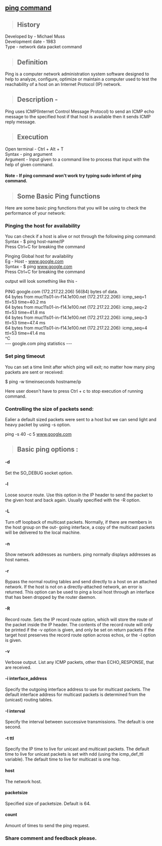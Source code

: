 ## [ping command](https://prayuja-teli.github.io/Blog/ping)     

> ## History 

Developed by - Michael Muss<br/>
Development date - 1983<br/>
Type - network data packet command<br/>


> ## Definition

Ping is a computer network administration  system software designed to help to analyze, configure, optimize or maintain a computer  used to test the reachability of a host on an Internet Protocol (IP) network.

> ## Description - 

Ping uses ICMP(Internet Control Message Protocol) to send an ICMP echo message to the specified host if that host is available then it sends ICMP reply message.

> ## Execution 

Open terminal - Ctrl + Alt + T <br/>
Syntax - ping argument <br/>
Argument - Input given to a command line to process that input with the help of given command.<br/>

#### Note - If ping command won't work try typing sudo infornt of ping command.<br/>

> ## Some Basic Ping functions<br/>

Here are some basic ping functions that you will be using to check the performance of your network:<br/>

### Pinging the host for availability<br/>

You can check if a host is alive or not through the following ping command:<br/>
Syntax - $ ping host-name/IP<br/>
Press Ctrl+C for breaking the command<br/>


Pinging Global host for availability<br/>
Eg - Host - www.google.com<br/>
Syntax - $ ping www.google.com<br/>
Press Ctrl+C for breaking the command<br/>

output will look something like this -<br/>
<br/>
PING google.com (172.217.22.206) 56(84) bytes of data.<br/>
64 bytes from muc11s01-in-f14.1e100.net (172.217.22.206): icmp_seq=1 ttl=53 time=40.2 ms<br/>
64 bytes from muc11s01-in-f14.1e100.net (172.217.22.206): icmp_seq=2 ttl=53 time=41.8 ms<br/>
64 bytes from muc11s01-in-f14.1e100.net (172.217.22.206): icmp_seq=3 ttl=53 time=47.4 ms<br/>
64 bytes from muc11s01-in-f14.1e100.net (172.217.22.206): icmp_seq=4 ttl=53 time=41.4 ms<br/>
^C<br/>
--- google.com ping statistics ---<br/>


### Set ping timeout<br/>
You can set a time limit after which ping will exit; no matter how many ping packets are sent or received:<br/>

$ ping -w timeinseconds hostname/ip<br/>

Here user doesn't have to press Ctrl + c to stop execution of running command.
 
### Controlling the size of packets send:<br/>
Ealier a default sized packets were sent to a host but we can send light and heavy packet by using -s option.<br/>

 ping -s 40 -c 5 www.google.com <br/>
 
> ## Basic ping options :<br/>
#### -d<br/>
Set the SO_DEBUG socket option.<br/>
#### -l<br/>
Loose source route. Use this option in the IP header to send the packet to the given host and back again. Usually specified with the -R option.<br/>
#### -L<br/>
Turn off loopback of multicast packets. Normally, if there are members in the host group on the out- going interface, a copy of the multicast packets will be delivered to the local machine.<br/>
#### -n<br/>
Show network addresses as numbers. ping normally displays addresses as host names.<br/>
#### -r<br/>
Bypass the normal routing tables and send directly to a host on an attached network. If the host is not on a directly-attached network, an error is returned. This option can be used to ping a local host through an interface that has been dropped by the router daemon.<br/>
#### -R<br/>
Record route. Sets the IP record route option, which will store the route of the packet inside the IP header. The contents of the record route will only be printed if the -v option is given, and only be set on return packets if the target host preserves the record route option across echos, or the -l option is given.<br/>
#### -v<br/>
Verbose output. List any ICMP packets, other than ECHO_RESPONSE, that are received.<br/>
#### -i interface_address<br/>
Specify the outgoing interface address to use for multicast packets. The default interface address for multicast packets is determined from the (unicast) routing tables.<br/>
#### -I interval	<br/>
Specify the interval between successive transmissions. The default is one second.<br/>
#### -t ttl<br/>
Specify the IP time to live for unicast and multicast packets. The default time to live for unicast packets is set with ndd (using the icmp_def_ttl variable). The default time to live for multicast is one hop.<br/>
#### host<br/>
The network host.<br/>
#### packetsize<br/>
Specified size of packetsize. Default is 64.<br/>
#### count<br/>
Amount of times to send the ping request.<br/>
 
 
### Share comment and feedback please.

 
